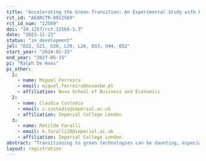 ```yaml
---
title: "Accelerating the Green Transition: An Experimental Study with Portuguese Small Businesses"
rct_id: "AEARCTR-0012569"
rct_id_num: "12569"
doi: "10.1257/rct.12569-1.3"
date: "2023-11-23"
status: "in_development"
jel: "D22, G21, G30, L20, L26, O33, O44, Q52"
start_year: "2024-01-15"
end_year: "2027-05-15"
pi: "Ralph De Haas"
pi_other:
  1:
    - name: Miguel Ferreira
    - email: miguel.ferreira@novasbe.pt
    - affiliation: Nova School of Business and Economics
  2:
    - name: Claudia Custodio
    - email: c.custodio@imperial.ac.uk
    - affiliation: Imperial College London
  3:
    - name: Matilde Faralli
    - email: m.faralli20@imperial.ac.uk
    - affiliation: Imperial College London
abstract: "Transitioning to green technologies can be daunting, especially for small and medium-sized enterprises (SMEs). SMEs face several barriers to reducing their energy consumption and carbon emissions: limited access to information and support; a lack of knowledge and expertise; complex regulations; and financial constraints. This project proposes to assess and quantify these individual deterrents and enablers of SMEs' energy efficiency, not in isolation but as part of an integrated framework. To do so, we will conduct a randomized field experiment on a representative sample of Portuguese SMEs. We will investigate whether better information provision, hands-on training, consultancy, and improved access to credit can improve energy efficiency and reduce carbon emissions. We expect these interventions (individually or together) to increase firms’ interest in greener technologies and shift their investment behavior toward such technologies."
layout: registration
---
```


